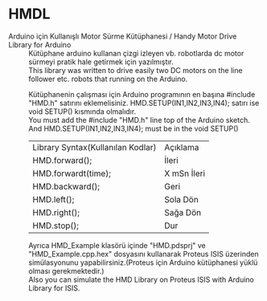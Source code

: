 # HMDL
<dl>
<dt>Arduino için Kullanışlı Motor Sürme Kütüphanesi / Handy Motor Drive Library for Arduino</dt><dd></dd>


<dd>Kütüphane arduino kullanan çizgi izleyen vb. robotlarda dc motor sürmeyi pratik hale getirmek için yazılmıştır.</dd>
<dd>This library was written to drive easily two DC motors on the line follower etc. robots that running on the Arduino.</dd>
</dl>
<dl>

<dd>Kütüphanenin çalışması için Arduino programının en başına #include "HMD.h" satırını eklemelisiniz. HMD.SETUP(IN1,IN2,IN3,IN4); satırı ise void SETUP() kısmında olmalıdır.</dd>
<dd>You must add the #include "HMD.h" line top of the Arduino sketch. And HMD.SETUP(IN1,IN2,IN3,IN4); must be in the void SETUP()</dd>
 <dd><dd><table>
      <tr>
         <td>Library Syntax(Kullanılan Kodlar)</td>
         <td>Açıklama</td>
      </tr>
      <tr>
         <td>HMD.forward();</td>
         <td>İleri</td>
      </tr>
      <tr>
         <td>HMD.forwardt(time);</td>
         <td>X mSn İleri</td>
      </tr>
      <tr>
         <td>HMD.backward();</td>
         <td>Geri</td>
      </tr>
      <tr>
         <td>HMD.left();</td>
         <td>Sola Dön</td>
      </tr>
      <tr>
         <td>HMD.right();</td>
         <td>Sağa Dön</td>
      </tr>
      <tr>
         <td>HMD.stop();</td>
         <td>Dur</td>
      </tr>
      
   </table></dd></dd>



<dd>Ayrıca HMD_Example klasörü içinde "HMD.pdsprj" ve "HMD_Example.cpp.hex" dosyasını kullanarak Proteus ISIS üzerinden simülasyonunu yapabilirsiniz.(Proteus için Arduino kütüphanesi yüklü olması gerekmektedir.)</dd>
<dd>Also you can simulate the HMD Library on Proteus ISIS with Arduino Library for ISIS.</dd>
</dl>

